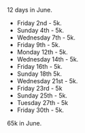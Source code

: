 
12 days in June.

- Friday 2nd - 5k.
- Sunday 4th - 5k.
- Wednesday 7th - 5k.
- Friday 9th - 5k.
- Monday 12th - 5k.
- Wednesday 14th - 5k.
- Friday 16th - 5k.
- Sunday 18th 5k.
- Wednesday 21st - 5k.
- Friday 23rd - 5k
- Sunday 25th - 5k.
- Tuesday 27th - 5k
- Friday 30th - 5k.

65k in June.
